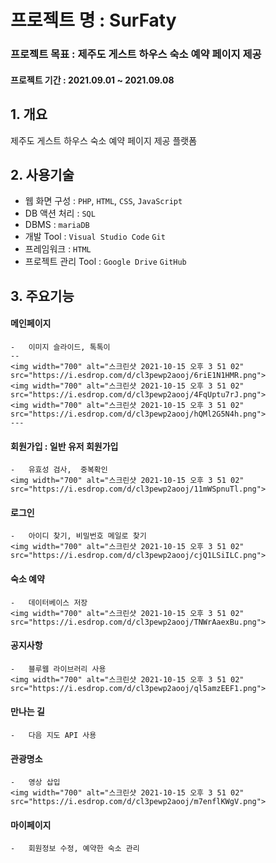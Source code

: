 # 프로젝트 명 : SurFaty 

### 프로젝트 목표 : 제주도 게스트 하우스 숙소 예약 페이지 제공

#### 프로젝트 기간 : 2021.09.01 ~ 2021.09.08   
      

## 1. 개요
제주도 게스트 하우스 숙소 예약 페이지 제공 플랫폼


## 2. 사용기술 
-   웹 화면 구성 : `PHP`, `HTML`, `CSS`, `JavaScript` 
-   DB 액션 처리 : `SQL`
-   DBMS : `mariaDB`
-   개발 Tool : `Visual Studio Code` `Git`
-   프레임워크 : `HTML`
-   프로젝트 관리 Tool : `Google Drive` `GitHub`

## 3. 주요기능
#### 메인페이지
    -   이미지 슬라이드, 톡톡이
    --  
    <img width="700" alt="스크린샷 2021-10-15 오후 3 51 02" src="https://i.esdrop.com/d/cl3pewp2aooj/6riE1N1HMR.png">
    <img width="700" alt="스크린샷 2021-10-15 오후 3 51 02" src="https://i.esdrop.com/d/cl3pewp2aooj/4FqUptu7rJ.png">
    <img width="700" alt="스크린샷 2021-10-15 오후 3 51 02" src="https://i.esdrop.com/d/cl3pewp2aooj/hQMl2G5N4h.png">
    ---   
#### 회원가입 : 일반 유저 회원가입
    -   유효성 검사,  중복확인
    <img width="700" alt="스크린샷 2021-10-15 오후 3 51 02" src="https://i.esdrop.com/d/cl3pewp2aooj/11mWSpnuTl.png">
#### 로그인 
    -   아이디 찾기, 비밀번호 메일로 찾기
    <img width="700" alt="스크린샷 2021-10-15 오후 3 51 02" src="https://i.esdrop.com/d/cl3pewp2aooj/cjQ1LSiILC.png">
#### 숙소 예약
    -   데이터베이스 저장
    <img width="700" alt="스크린샷 2021-10-15 오후 3 51 02" src="https://i.esdrop.com/d/cl3pewp2aooj/TNWrAaexBu.png">
#### 공지사항
    -   블루웹 라이브러리 사용
    <img width="700" alt="스크린샷 2021-10-15 오후 3 51 02" src="https://i.esdrop.com/d/cl3pewp2aooj/ql5amzEEF1.png">
#### 만나는 길
    -   다음 지도 API 사용
#### 관광명소
    -   영상 삽입
    <img width="700" alt="스크린샷 2021-10-15 오후 3 51 02" src="https://i.esdrop.com/d/cl3pewp2aooj/m7enflKWgV.png">
#### 마이페이지
    -   회원정보 수정, 예약한 숙소 관리







